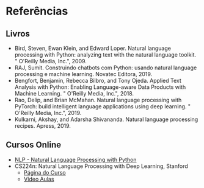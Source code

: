 # Referências 

## Livros 

* Bird, Steven, Ewan Klein, and Edward Loper. Natural language processing with Python: analyzing text with the natural language toolkit. " O'Reilly Media, Inc.", 2009. 
* RAJ, Sumit. Construindo chatbots com Python: usando natural language processing e machine learning. Novatec Editora, 2019.
* Bengfort, Benjamin, Rebecca Bilbro, and Tony Ojeda. Applied Text Analysis with Python: Enabling Language-aware Data Products with Machine Learning. " O'Reilly Media, Inc.", 2018.
* Rao, Delip, and Brian McMahan. Natural language processing with PyTorch: build intelligent language applications using deep learning. " O'Reilly Media, Inc.", 2019.
* Kulkarni, Akshay, and Adarsha Shivananda. Natural language processing recipes. Apress, 2019.

## Cursos Online 

* [NLP - Natural Language Processing with Python](https://www.udemy.com/course/nlp-natural-language-processing-with-python) 
* CS224n: Natural Language Processing with Deep Learning, Stanford 
  * [Página do Curso](http://web.stanford.edu/class/cs224n/)
  * [Vídeo Aulas](https://www.youtube.com/playlist?list=PLoROMvodv4rOhcuXMZkNm7j3fVwBBY42z) 

